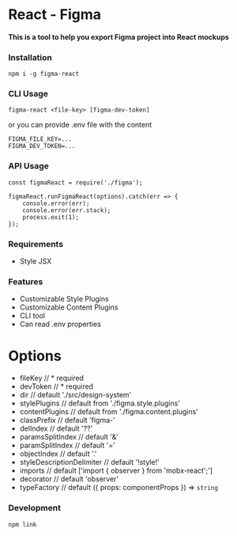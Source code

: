 # React - Figma

#### This is a tool to help you export Figma project into React mockups

### Installation

`npm i -g figma-react`

### CLI Usage

`figma-react <file-key> [figma-dev-token]`

or you can provide .env file with the content

```
FIGMA_FILE_KEY=...
FIGMA_DEV_TOKEN=...
```


### API Usage

```
const figmaReact = require('./figma');

figmaReact.runFigmaReact(options).catch(err => {
	console.error(err);
	console.error(err.stack);
	process.exit(1);
});
```

### Requirements

- Style JSX

### Features

- Customizable Style Plugins
- Customizable Content Plugins
- CLI tool
- Can read .env properties

# Options

- fileKey // * required
- devToken // * required
- dir // default './src/design-system'
- stylePlugins // default from './figma.style.plugins'
- contentPlugins // default from './figma.content.plugins'
- classPrefix // default 'figma-'
- delIndex // default '??'
- paramsSplitIndex // default '&'
- paramSplitIndex // default '='
- objectIndex // default '.'
- styleDescriptionDelimiter // default '!style!'
- imports // default ['import { observer } from 'mobx-react';']
- decorator // default 'observer'
- typeFactory // default ({ props: componentProps }) => `string`


### Development
`npm link`